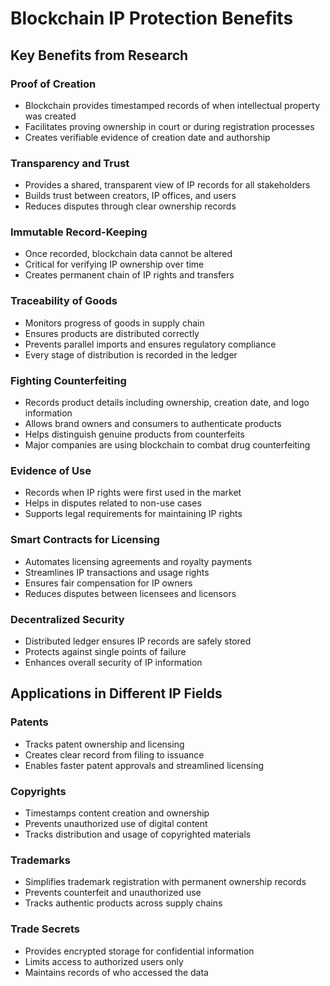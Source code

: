# Blockchain IP Protection Benefits

## Key Benefits from Research

### Proof of Creation
- Blockchain provides timestamped records of when intellectual property was created
- Facilitates proving ownership in court or during registration processes
- Creates verifiable evidence of creation date and authorship

### Transparency and Trust
- Provides a shared, transparent view of IP records for all stakeholders
- Builds trust between creators, IP offices, and users
- Reduces disputes through clear ownership records

### Immutable Record-Keeping
- Once recorded, blockchain data cannot be altered
- Critical for verifying IP ownership over time
- Creates permanent chain of IP rights and transfers

### Traceability of Goods
- Monitors progress of goods in supply chain
- Ensures products are distributed correctly
- Prevents parallel imports and ensures regulatory compliance
- Every stage of distribution is recorded in the ledger

### Fighting Counterfeiting
- Records product details including ownership, creation date, and logo information
- Allows brand owners and consumers to authenticate products
- Helps distinguish genuine products from counterfeits
- Major companies are using blockchain to combat drug counterfeiting

### Evidence of Use
- Records when IP rights were first used in the market
- Helps in disputes related to non-use cases
- Supports legal requirements for maintaining IP rights

### Smart Contracts for Licensing
- Automates licensing agreements and royalty payments
- Streamlines IP transactions and usage rights
- Ensures fair compensation for IP owners
- Reduces disputes between licensees and licensors

### Decentralized Security
- Distributed ledger ensures IP records are safely stored
- Protects against single points of failure
- Enhances overall security of IP information

## Applications in Different IP Fields

### Patents
- Tracks patent ownership and licensing
- Creates clear record from filing to issuance
- Enables faster patent approvals and streamlined licensing

### Copyrights
- Timestamps content creation and ownership
- Prevents unauthorized use of digital content
- Tracks distribution and usage of copyrighted materials

### Trademarks
- Simplifies trademark registration with permanent ownership records
- Prevents counterfeit and unauthorized use
- Tracks authentic products across supply chains

### Trade Secrets
- Provides encrypted storage for confidential information
- Limits access to authorized users only
- Maintains records of who accessed the data
